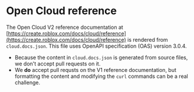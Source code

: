 # Open Cloud reference

The Open Cloud V2 reference documentation at [https://create.roblox.com/docs/cloud/reference](https://create.roblox.com/docs/cloud/reference) is rendered from `cloud.docs.json`. This file uses OpenAPI specification (OAS) version 3.0.4.

- Because the content in `cloud.docs.json` is generated from source files, we don't accept pull requests on it.
- We **do** accept pull requsts on the V1 reference documentation, but formatting the content and modifying the `curl` commands can be a real challenge.
